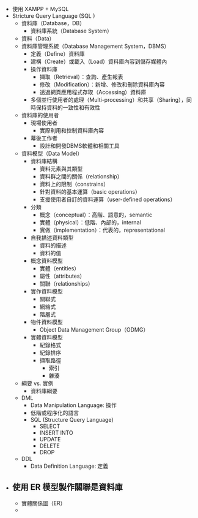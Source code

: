 - 使用 XAMPP + MySQL
- Stricture Query Language (SQL )
	- 資料庫（Database，DB）
		- 資料庫系統（Database System）
	- 資料（Data）
	- 資料庫管理系統（Database Management System，DBMS）
		- 定義（Define）資料庫
		- 建構（Create）或載入（Load）資料庫內容到儲存媒體內
		- 操作資料庫
			- 擷取（Retrieval）：查詢、產生報表
			- 修改（Modification）：新增、修改和刪除資料庫內容
			- 透過網頁應用程式存取（Accessing）資料庫
		- 多個並行使用者的處理（Multi-processing）和共享（Sharing），同時保持資料的一致性和有效性
	- 資料庫的使用者
		- 現場使用者
			- 實際利用和控制資料庫內容
		- 幕後工作者
			- 設計和開發DBMS軟體和相關工具
	- 資料模型（Data Model）
		- 資料庫結構
			- 資料元素與其類型
			- 資料群之間的關係（relationship）
			- 資料上的限制（constrains）
			- 針對資料的基本運算（basic operations）
			- 支援使用者自訂的資料運算（user-defined operations）
		- 分類
			- 概念（conceptual）：高階、語意的，semantic
			- 實體（physical）：低階、內部的，internal
			- 實做（implementation）：代表的，representational
		- 自我描述資料類型
			- 資料的描述
			- 資料的值
		- 概念資料模型
			- 實體（entities）
			- 屬性（attributes）
			- 關聯（relationships）
		- 實作資料模型
			- 關聯式
			- 網絡式
			- 階層式
		- 物件資料模型
			- Object Data Management Group（ODMG）
		- 實體資料模型
			- 紀錄格式
			- 紀錄排序
			- 擷取路徑
				- 索引
				- 雜湊
	- 綱要 vs. 實例
		- 資料庫綱要
	- DML
		- Data Manipulation Language: 操作
		- 低階或程序化的語言
		- SQL (Structure Query Language)
			- SELECT
			- INSERT INTO
			- UPDATE
			- DELETE
			- DROP
	- DDL
		- Data Definition Language: 定義
- ## 使用 ER 模型製作關聯是資料庫
	- 實體關係圖（ER）
	-